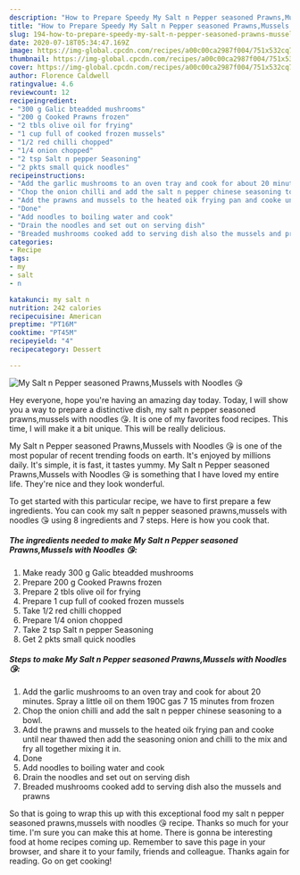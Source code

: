 ```yaml
---
description: "How to Prepare Speedy My Salt n Pepper seasoned Prawns,Mussels with Noodles 😘"
title: "How to Prepare Speedy My Salt n Pepper seasoned Prawns,Mussels with Noodles 😘"
slug: 194-how-to-prepare-speedy-my-salt-n-pepper-seasoned-prawns-mussels-with-noodles
date: 2020-07-18T05:34:47.169Z
image: https://img-global.cpcdn.com/recipes/a00c00ca2987f004/751x532cq70/my-salt-n-pepper-seasoned-prawnsmussels-with-noodles-😘-recipe-main-photo.jpg
thumbnail: https://img-global.cpcdn.com/recipes/a00c00ca2987f004/751x532cq70/my-salt-n-pepper-seasoned-prawnsmussels-with-noodles-😘-recipe-main-photo.jpg
cover: https://img-global.cpcdn.com/recipes/a00c00ca2987f004/751x532cq70/my-salt-n-pepper-seasoned-prawnsmussels-with-noodles-😘-recipe-main-photo.jpg
author: Florence Caldwell
ratingvalue: 4.6
reviewcount: 12
recipeingredient:
- "300 g Galic bteadded mushrooms"
- "200 g Cooked Prawns frozen"
- "2 tbls olive oil for frying"
- "1 cup full of cooked frozen mussels"
- "1/2 red chilli chopped"
- "1/4 onion chopped"
- "2 tsp Salt n pepper Seasoning"
- "2 pkts small quick noodles"
recipeinstructions:
- "Add the garlic mushrooms to an oven tray and cook for about 20 minutes. Spray a little oil on them 190C gas 7 15 minutes from frozen"
- "Chop the onion chilli and add the salt n pepper chinese seasoning to a bowl."
- "Add the prawns and mussels to the heated oik frying pan and cooke until near thawed then add the seasoning onion and chilli to the mix and fry all together mixing it in."
- "Done"
- "Add noodles to boiling water and cook"
- "Drain the noodles and set out on serving dish"
- "Breaded mushrooms cooked add to serving dish also the mussels and prawns"
categories:
- Recipe
tags:
- my
- salt
- n

katakunci: my salt n 
nutrition: 242 calories
recipecuisine: American
preptime: "PT16M"
cooktime: "PT45M"
recipeyield: "4"
recipecategory: Dessert

---
```



![My Salt n Pepper seasoned Prawns,Mussels with Noodles 😘](https://img-global.cpcdn.com/recipes/a00c00ca2987f004/751x532cq70/my-salt-n-pepper-seasoned-prawnsmussels-with-noodles-😘-recipe-main-photo.jpg)

Hey everyone, hope you're having an amazing day today. Today, I will show you a way to prepare a distinctive dish, my salt n pepper seasoned prawns,mussels with noodles 😘. It is one of my favorites food recipes. This time, I will make it a bit unique. This will be really delicious.



My Salt n Pepper seasoned Prawns,Mussels with Noodles 😘 is one of the most popular of recent trending foods on earth. It's enjoyed by millions daily. It's simple, it is fast, it tastes yummy. My Salt n Pepper seasoned Prawns,Mussels with Noodles 😘 is something that I have loved my entire life. They're nice and they look wonderful.


To get started with this particular recipe, we have to first prepare a few ingredients. You can cook my salt n pepper seasoned prawns,mussels with noodles 😘 using 8 ingredients and 7 steps. Here is how you cook that.

<!--inarticleads1-->

##### The ingredients needed to make My Salt n Pepper seasoned Prawns,Mussels with Noodles 😘:

1. Make ready 300 g Galic bteadded mushrooms
1. Prepare 200 g Cooked Prawns frozen
1. Prepare 2 tbls olive oil for frying
1. Prepare 1 cup full of cooked frozen mussels
1. Take 1/2 red chilli chopped
1. Prepare 1/4 onion chopped
1. Take 2 tsp Salt n pepper Seasoning
1. Get 2 pkts small quick noodles




<!--inarticleads2-->

##### Steps to make My Salt n Pepper seasoned Prawns,Mussels with Noodles 😘:

1. Add the garlic mushrooms to an oven tray and cook for about 20 minutes. Spray a little oil on them 190C gas 7 15 minutes from frozen
1. Chop the onion chilli and add the salt n pepper chinese seasoning to a bowl.
1. Add the prawns and mussels to the heated oik frying pan and cooke until near thawed then add the seasoning onion and chilli to the mix and fry all together mixing it in.
1. Done
1. Add noodles to boiling water and cook
1. Drain the noodles and set out on serving dish
1. Breaded mushrooms cooked add to serving dish also the mussels and prawns




So that is going to wrap this up with this exceptional food my salt n pepper seasoned prawns,mussels with noodles 😘 recipe. Thanks so much for your time. I'm sure you can make this at home. There is gonna be interesting food at home recipes coming up. Remember to save this page in your browser, and share it to your family, friends and colleague. Thanks again for reading. Go on get cooking!
